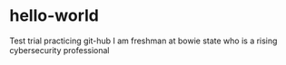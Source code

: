 # hello-world
Test trial practicing git-hub
I am freshman at bowie state who is a rising cybersecurity professional
